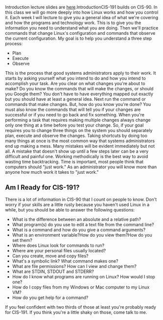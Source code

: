 
Introduction lecture slides are [here](https://docs.google.com/presentation/d/1uOAWM1pP4gSxS_XeRgOt1i1HAfQoCbQ5NBgJfYRvrOU/edit?usp=sharing).IntroductionCIS-191 builds on CIS-90. In this class we will go more deeply into how Linux works and how you control it. Each week I will lecture to give you a general idea of what we're covering and how the programs and technology work. This is to give you the information you need to understand what you are doing. Then we'll practice commands that change Linux's configuration and commands that observe the current configuration. My goal is to help you understand a three step process:
  - Plan
  - Execute
  - Observe

This is the process that good systems administrators apply to their work. It starts by asking yourself what you intend to do and how you intend to accomplish your task. Are you clear on what changes you're about to make? Do you know the commands that will make the changes, or should you Google them? You don't have to have everything mapped out exactly but you should have at least a general idea. Next run the command or commands that make changes. But, how do you know you're done? You must also know the commands that will tell you if your changes are successful or if you need to go back and fix something.
When you're performing a task that requires making multiple changes always change only one thing at a time before you test your change. So, if your goal requires you to change three things on the system you should separately plan, execute and observe the changes. Taking shortcuts by doing too many things at once is the most common way that systems administrators end up making a mess. Many mistakes will be evident immediately but not all. A mistake that doesn't show up until a few steps later can be a very difficult and painful one. Working methodically is the best way to avoid wasting time backtracking. Time is important, most people think that computers should "just work." As an administrator you will know more than anyone how much work it takes to "just work."

## Am I Ready for CIS-191? 

There is a lot of information in CIS-90 that I count on people to know. Don't worry if your skills are a little rusty because you haven't used Linux in a while, but you should be able to answer the following questions:
  * What is the difference between an absolute and a relative path?
  * What program(s) do you use to edit a text file from the command line?
  * What is a command and how do you give a command arguments?
  * What is an environment variable?How do you view them?How do you set them?
  * Where does Linux look for commands to run?
  * Where are your personal files usually located?
  * Can you create, move and copy files?
  * What's a symbolic link? What command makes one?
  * What are file permissions? How can I view and change them?
  * What are STDIN, STDOUT and STDERR?
  * How do I know what programs are running on Linux? How would I stop one?
  * How do I copy files from my Windows or Mac computer to my Linux VM?
  * How do you get help for a command?

If you feel confident with two thirds of those at least you're probably ready for CIS-191. If you think you're a little shaky on those, come talk to me.